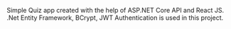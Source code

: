 Simple Quiz app created with the help of ASP.NET Core API and React JS.
.Net Entity Framework, BCrypt, JWT Authentication is used in this project.
